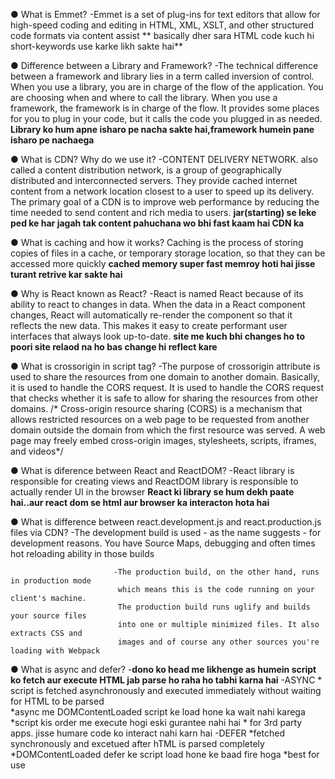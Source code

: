 ● What is Emmet?
-Emmet is a set of plug-ins for text editors that allow for high-speed coding
 and editing in HTML, XML, XSLT, and other structured code formats via content assist
 ** basically dher sara HTML code kuch hi short-keywords use karke likh sakte hai**

 ● Difference between a Library and Framework?
 -The technical difference between a framework and library lies in a term called inversion of control.
 When you use a library, you are in charge of the flow of the application. 
 You are choosing when and where to call the library. When you use a framework,
  the framework is in charge of the flow. 
 It provides some places for you to plug in your code, but it calls the code you plugged in as needed.
 **Library ko hum apne isharo pe nacha sakte hai,framework humein pane isharo pe nachaega**

 ● What is CDN? Why do we use it?
 -CONTENT DELIVERY NETWORK. also called a content distribution network,
  is a group of geographically distributed and interconnected servers. 
  They provide cached internet content from a network location closest to a user to speed up its delivery.
  The primary goal of a CDN is to improve web performance by reducing the time needed to 
  send content and rich media to users.
  **jar(starting) se leke ped ke har jagah tak content pahuchana wo bhi fast kaam hai CDN ka**

 ● What is caching and how it works?
 Caching is the process of storing copies of files in a cache, or temporary storage location,
  so that they can be accessed more quickly
  **cached memory super fast memroy hoti hai jisse turant retrive kar sakte hai**

  ● Why is React known as React?
  -React is named React because of its ability to react to changes in data.
   When the data in a React component changes, React will automatically re-render
    the component so that it reflects the new data. This makes it easy to create performant
     user interfaces that always look up-to-date.
  **site me kuch bhi changes ho to poori site relaod na ho bas change hi reflect kare**

  ● What is crossorigin in script tag?
  -The purpose of crossorigin attribute is used to share the resources from one domain to another domain.
  Basically, it is used to handle the CORS request. It is used to handle the CORS request that checks
  whether it is safe to allow for sharing the resources from other domains.
          /* Cross-origin resource sharing (CORS) is a mechanism that allows 
           restricted resources on a web page to be requested from another
           domain outside the domain from which the first resource was served.
           A web page may freely embed cross-origin images, stylesheets, scripts, iframes, and videos*/

● What is diference between React and ReactDOM?
-React library is responsible for creating views and 
 ReactDOM library is responsible to actually render UI in the browser
 **React ki library se hum dekh paate hai..aur react dom se html aur browser ka interacton hota hai**

 ● What is difference between react.development.js and react.production.js files via CDN?
                           -The development build is used - as the name suggests -
                            for development reasons. You have Source Maps, debugging
                            and often times hot reloading ability in those builds

                           -The production build, on the other hand, runs in production mode
                            which means this is the code running on your client's machine. 
                            The production build runs uglify and builds your source files 
                            into one or multiple minimized files. It also extracts CSS and
                            images and of course any other sources you're loading with Webpack

● What is async and defer?
-**dono ko head me likhenge as humein script ko fetch aur execute HTML jab parse ho raha ho tabhi karna hai**
              -ASYNC
                     * script is fetched asynchronously and executed immediately without waiting
                      for HTML to be parsed    
                     *async me DOMContentLoaded script ke load hone ka wait nahi karega
                     *script kis order me execute hogi eski gurantee nahi hai
                     * for 3rd party apps. jisse humare code ko interact nahi karn hai
              -DEFER 
                     *fetched synchronously and excetued after hTML is parsed completely
                     *DOMContentLoaded defer ke script load hone ke baad fire hoga
                     *best for use